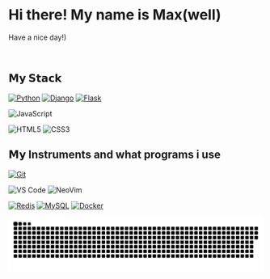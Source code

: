 # Hi there! My name is Max(well)
Have a nice day!)

<!--
- 🌐 Visit my [porfolio website](https://pr2tik1.github.io/) for complete background and contact.
- 👋 My personal [blog](https://pr2tik1.github.io/blog/)
- ✍️ [Medium Profile](https://pr2tik1.medium.com/)
![visitors](https://visitor-badge.glitch.me/badge?page_id=entropax&left_color=green&right_color=red)
-->

<!--
- 🔭 I’m currently working on SUPER SECRT PROJECT!
- 🌱 I’m currently learning ...
- 💬 Ask me about ...
-->
<a href="./my-personal-key.gpg" target="_blank"> <img alt="" src="https://img.shields.io/badge/🔒my%20public%20key.gpg-4C642CF56CE16EE5-blue?style=flat-square&labelColor=090909"></a>

## 𝗠𝘆 𝗦𝘁𝗮𝗰𝗸

[![Python](https://img.shields.io/badge/Python-000011?logo=python&logoColor=green)](https://www.python.org/)
[![Django](https://img.shields.io/badge/Django-2fa44f?logo=django&logoColor=green)](https://www.djangoproject.com/)
[![Flask](https://img.shields.io/static/v1?label=FastApi&message=Bro&color=2ea44f&logo=fastapi&logoColor=green)](https://flask.palletsprojects.com/)

![JavaScript](https://img.shields.io/badge/-JavaScript-%23F7DF1C?style=flat-square&logo=javascript&logoColor=000000&labelColor=%23F7DF1C&color=%23FFCE5A)

![HTML5](https://img.shields.io/badge/-HTML5-%23E44D27?style=flat-square&logo=html5&logoColor=ffffff)
![CSS3](https://img.shields.io/badge/-CSS3-%231572B6?style=flat-square&logo=css3)

<!--
![Less](https://img.shields.io/badge/-Less-%231d365d?style=flat-square&logo=less&logoColor=ffffff)
![Sass](https://img.shields.io/badge/-Sass-%23CC6699?style=flat-square&logo=sass&logoColor=ffffff)
-->
## 𝗠𝘆 Instruments and what programs i use
[![Git](https://img.shields.io/badge/-Git-%23F05032?style=flat-square&logo=git&logoColor=%23ffffff)](https://git-scm.com/)
<!--![GitLab](https://img.shields.io/badge/-GitLab-FCA121?style=flat-square&logo=gitlab)-->

![VS Code](https://img.shields.io/badge/-VSCode-%23007ACC?style=flat-square&logo=visual-studio-code)
![NeoVim](https://img.shields.io/badge/-NeoVim-%23007ACC?style=flat-square&logo=neovim)

[![Redis](https://img.shields.io/badge/-Redis-DC382D?style=flat-square&logo=Redis&logoColor=ffffff)](https://redis.io/)
[![MySQL](https://img.shields.io/badge/-MySQL-4479A1?style=flat-square&logo=MySQL&logoColor=ffffff)](https://www.mysql.com/)
[![Docker](https://img.shields.io/badge/-Docker-2496ED?style=flat-square&logo=docker&logoColor=ffffff)](https://www.docker.com/)
<!--[![Kubernetes](https://img.shields.io/badge/-Kubernetes-326CE5?style=flat-square&logo=Kubernetes&logoColor=ffffff)](https://kubernetes.io/)-->
<!--[![Elasticsearch](https://img.shields.io/badge/-Elasticsearch-005571?style=flat-square&logo=Elasticsearch&logoColor=ffffff)](https://www.elastic.co/)-->


<a href=#><img src="activity.svg"></a>
<!--
<p align="center"> 
  Visitor count<br>
  <img src="https://profile-counter.glitch.me/entropax/count.svg" />
</p>
-->

